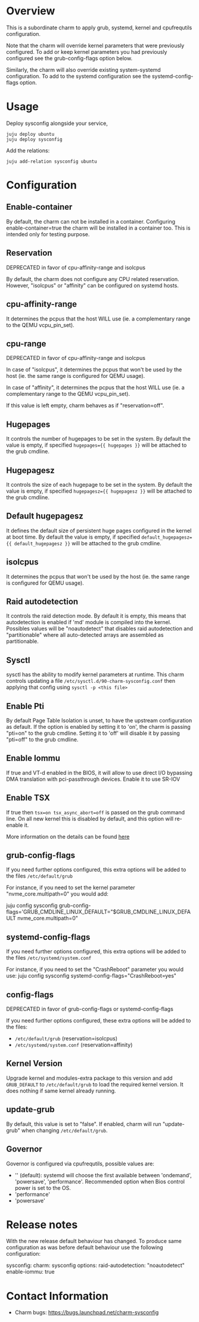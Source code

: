 # Overview

This is a subordinate charm to apply grub, systemd, kernel and cpufrequtils configuration.

Note that the charm will override kernel parameters that were
previously configured. To add or keep kernel parameters you had
previously configured see the grub-config-flags option below.

Similarly, the charm will also override existing system-systemd
configuration. To add to the systemd configuration see the
systemd-config-flags option.


# Usage

Deploy sysconfig alongside your service,

    juju deploy ubuntu
    juju deploy sysconfig

Add the relations:

    juju add-relation sysconfig ubuntu

# Configuration

## Enable-container

By default, the charm can not be installed in a container.
Configuring enable-container=true the charm will be installed in
a container too. This is intended only for testing purpose.

## Reservation

DEPRECATED in favor of cpu-affinity-range and isolcpus

By default, the charm does not configure any CPU related reservation.
However, "isolcpus" or "affinity" can be configured on systemd hosts.

## cpu-affinity-range

It determines the pcpus that the host WILL use (ie. a complementary range
to the QEMU vcpu_pin_set).

## cpu-range

DEPRECATED in favor of cpu-affinity-range and isolcpus

In case of "isolcpus", it determines the pcpus that won't be used by the
host (ie. the same range is configured for QEMU usage).

In case of "affinity", it determines the pcpus that the host WILL use
(ie. a complementary range to the QEMU vcpu_pin_set).

If this value is left empty, charm behaves as if "reservation=off".

## Hugepages

It controls the number of hugepages to be set in the system. By default the
value is empty, if specified `hugepages={{ hugepages }}` will be attached to
the grub cmdline.

## Hugepagesz

It controls the size of each hugepage to be set in the system. By default the
value is empty, if specified `hugepagesz={{ hugepagesz }}` will be attached to
the grub cmdline.

## Default hugepagesz

It defines the default size of persistent huge pages configured in the kernel
at boot time. By default the value is empty, if specified
`default_hugepagesz={{ default_hugepagesz }}` will be attached to the grub cmdline.

## isolcpus

It determines the pcpus that won't be used by the host (ie. the same range is
configured for QEMU usage).

## Raid autodetection

It controls the raid detection mode. By default it is empty, this means that
autodetection is enabled if 'md' module is compiled into the kernel. Possibles
values will be "noautodetect" that disables raid autodetection and "partitionable"
where all auto-detected arrays are assembled as partitionable.

## Sysctl

sysctl has the ability to modify kernel parameters at runtime.
This charm controls updating a file `/etc/sysctl.d/90-charm-sysconfig.conf`
then applying that config using `sysctl -p <this file>`

## Enable Pti

By default Page Table Isolation is unset, to have the upstream configuration
as default. If the option is enabled by setting it to 'on', the charm is passing
"pti=on" to the grub cmdline. Setting it to 'off' will disable it by passing
"pti=off" to the grub cmdline.

## Enable Iommu

If true and VT-d enabled in the BIOS, it will allow to use direct I/O
bypassing DMA translation with pci-passthrough devices. Enable it to use SR-IOV

## Enable TSX

If true then `tsx=on tsx_async_abort=off` is passed on the grub command line. On
all new kernel this is disabled by default, and this option will re-enable it.

More information on the details can be found [here](https://wiki.ubuntu.com/SecurityTeam/KnowledgeBase/TAA_MCEPSC_i915)

## grub-config-flags

If you need further options configured, this extra options will be added
to the files `/etc/default/grub`

For instance, if you need to set the kernel parameter
"nvme_core.multipath=0" you would add:

juju config sysconfig grub-config-flags='GRUB_CMDLINE_LINUX_DEFAULT="$GRUB_CMDLINE_LINUX_DEFAULT nvme_core.multipath=0"

## systemd-config-flags

If you need further options configured, this extra options will be added
to the files `/etc/systemd/system.conf`

For instance, if you need to set the "CrashReboot" parameter you would use:
juju config sysconfig systemd-config-flags="CrashReboot=yes"

## config-flags

DEPRECATED in favor of grub-config-flags or systemd-config-flags

If you need further options configured, these extra options will be added
to the files:
 * `/etc/default/grub` (reservation=isolcpus)
 * `/etc/systemd/system.conf` (reservation=affinity)

## Kernel Version

Upgrade kernel and modules-extra package to this version and add `GRUB_DEFAULT` to
`/etc/default/grub` to load the required kernel version. It does
nothing if same kernel already running.

## update-grub

By default, this value is set to "false". If enabled, charm will run
"update-grub" when changing `/etc/default/grub`.

## Governor
Governor is configured via cpufrequtils, possible values are:
 * '' (default): systemd will choose the first available between 'ondemand', 'powersave', 'performance'.
 Recommended option when Bios control power is set to the OS.
 * 'performance'
 * 'powersave'


# Release notes

With the new release default behaviour has changed.
To produce same configuration as was before default behaviour use the following configuration:

sysconfig:
    charm: sysconfig
    options:
        raid-autodetection: "noautodetect"
        enable-iommu: true

# Contact Information

- Charm bugs: https://bugs.launchpad.net/charm-sysconfig
